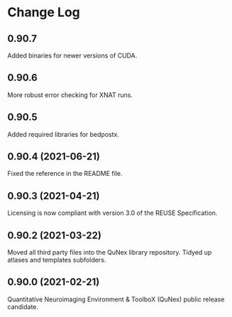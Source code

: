 <!--
SPDX-FileCopyrightText: 2021 QuNex development team <https://qunex.yale.edu/>

SPDX-License-Identifier: GPL-3.0-or-later
-->

# Change Log

## 0.90.7

Added binaries for newer versions of CUDA.

## 0.90.6

More robust error checking for XNAT runs.

## 0.90.5

Added required libraries for bedpostx.

## 0.90.4 (2021-06-21)

Fixed the reference in the README file.

## 0.90.3 (2021-04-21)

Licensing is now compliant with version 3.0 of the REUSE Specification.

## 0.90.2 (2021-03-22)

Moved all third party files into the QuNex library repository. Tidyed up atlases and templates subfolders.

## 0.90.0 (2021-02-21)

Quantitative Neuroimaging Environment & ToolboX (QuNex) public release candidate.
